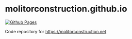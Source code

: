 # molitorconstruction.github.io
[![Github Pages](https://github.com/jmolitorconstruction/molitorconstruction.github.io/actions/workflows/github-pages.yml/badge.svg)](https://github.com/jmolitorconstruction/molitorconstruction.github.io/actions/workflows/github-pages.yml)

Code repository for https://molitorconstruction.net
